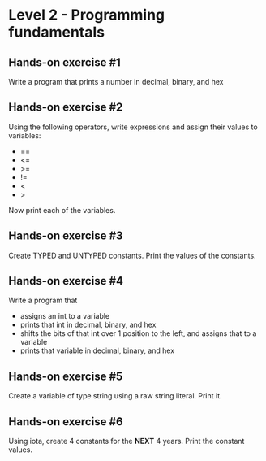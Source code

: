 # Level 2 - Programming fundamentals

## Hands-on exercise #1
Write a program that prints a number in decimal, binary, and hex

## Hands-on exercise #2
Using the following operators, write expressions and assign their values to variables:
* ==
* <=
* \>=
* !=
* <
* \>

Now print each of the variables.

## Hands-on exercise #3
Create TYPED and UNTYPED constants. Print the values of the constants.

## Hands-on exercise #4
Write a program that
* assigns an int to a variable
* prints that int in decimal, binary, and hex
* shifts the bits of that int over 1 position to the left, and assigns that to a variable
* prints that variable in decimal, binary, and hex

## Hands-on exercise #5
Create a variable of type string using a raw string literal. Print it.

## Hands-on exercise #6
Using iota, create 4 constants for the **NEXT** 4 years. Print the constant values.
